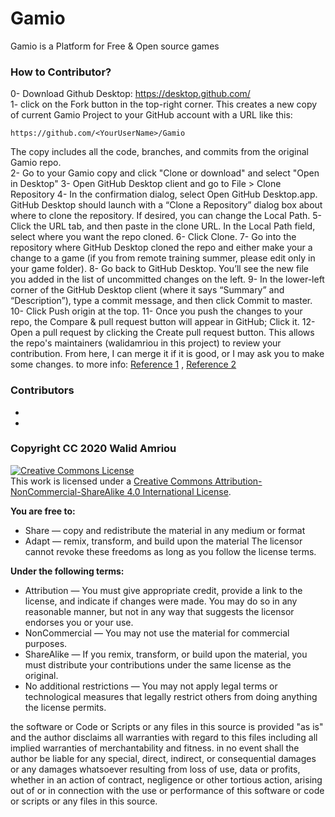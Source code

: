 # Gamio
Gamio is a Platform for Free & Open source games

### How to Contributor?
0- Download Github Desktop: https://desktop.github.com/  
1- click on the Fork button in the top-right corner. This creates a new copy of current Gamio Project to your GitHub account with a URL like this:
```
https://github.com/<YourUserName>/Gamio  
```
The copy includes all the code, branches, and commits from the original Gamio repo.  
2- Go to your Gamio copy and click "Clone or download" and select "Open in Desktop"
3- Open GitHub Desktop client and go to File > Clone Repository
4- In the confirmation dialog, select Open GitHub Desktop.app. GitHub Desktop should launch with a “Clone a Repository” dialog box about where to clone the repository. If desired, you can change the Local Path.
5- Click the URL tab, and then paste in the clone URL. In the Local Path field, select where you want the repo cloned.
6- Click Clone.
7- Go into the repository where GitHub Desktop cloned the repo and either make your a change to a game (if you from remote training summer, please edit only in your game folder).
8- Go back to GitHub Desktop. You’ll see the new file you added in the list of uncommitted changes on the left.
9- In the lower-left corner of the GitHub Desktop client (where it says “Summary” and “Description”), type a commit message, and then click Commit to master.
10- Click Push origin at the top.
11- Once you push the changes to your repo, the Compare & pull request button will appear in GitHub; Click it.
12- Open a pull request by clicking the Create pull request button. This allows the repo's maintainers (walidamriou in this project) to review your contribution. From here, I can merge it if it is good, or I may ask you to make some changes.
to more info: 
[Reference 1](https://opensource.com/article/19/7/create-pull-request-github "Reference 1") , [Reference 2](https://idratherbewriting.com/learnapidoc/pubapis_github_desktop_client.html "Reference 2")




### Contributors
*  
*  

### Copyright CC 2020 Walid Amriou

<a rel="license" href="http://creativecommons.org/licenses/by-nc-sa/4.0/"><img alt="Creative Commons License" style="border-width:0" src="https://i.creativecommons.org/l/by-nc-sa/4.0/88x31.png" /></a><br />This work is licensed under a <a rel="license" href="http://creativecommons.org/licenses/by-nc-sa/4.0/">Creative Commons Attribution-NonCommercial-ShareAlike 4.0 International License</a>.

__You are free to:__
  * Share — copy and redistribute the material in any medium or format
  * Adapt — remix, transform, and build upon the material
The licensor cannot revoke these freedoms as long as you follow the license terms.  

__Under the following terms:__
  * Attribution — You must give appropriate credit, provide a link to the license, and indicate if changes were made. You may do so in any reasonable manner, but not in any way that suggests the licensor endorses you or your use.
  * NonCommercial — You may not use the material for commercial purposes.
  * ShareAlike — If you remix, transform, or build upon the material, you must distribute your contributions under the same license as the original.
  * No additional restrictions — You may not apply legal terms or technological measures that legally restrict others from doing anything the license permits.


the software or Code or Scripts or any files in this source is provided "as is" and the author disclaims all warranties with regard to this files including all implied warranties of merchantability and fitness. in no event shall the author be liable for any special, direct, indirect, or consequential damages or any damages whatsoever resulting from loss of use, data or profits, whether in an action of contract, negligence or other tortious action, arising out of or in connection with the use or performance of this software or code or scripts or any files in this source.
